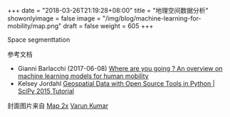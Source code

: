 +++
date = "2018-03-26T21:19:28+08:00"
title = "地理空间数据分析"
showonlyimage = false
image = "/img/blog/machine-learning-for-mobility/map.png"
draft = false
weight = 605
+++


<!--more-->

Space segmenttation


参考文档

- Gianni Barlacchi (2017-06-08) [Where are you going ? An overview on machine learning models for human mobility](https://youtu.be/pPgbfQ3Kk3Y)
- Kelsey Jordahl [Geospatial Data with Open Source Tools in Python | SciPy 2015 Tutorial](https://youtu.be/HzPSVwyP2Y0)


封面图片来自 [Map 2x](https://dribbble.com/shots/3494517-Map-2x) <a href="https://dribbble.com/varun_kumar5"><i class="fa fa-dribbble" aria-hidden="true"></i> Varun Kumar</a>

